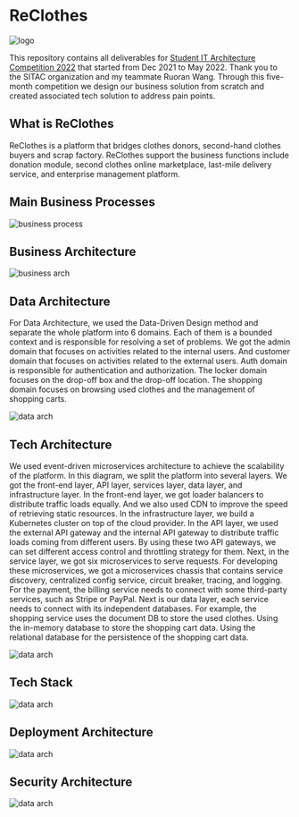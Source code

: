 # ReClothes

![logo](./assets/ReClothes-logo-no-background.png)

This repository contains all deliverables for [Student IT Architecture Competition 2022](https://www.citap.org/) that started from Dec 2021 to May 2022. 
Thank you to the SITAC organization and my teammate Ruoran Wang. Through this five-month competition we design our business solution from scratch and created associated tech solution to address pain points.

## What is ReClothes

ReClothes is a platform that bridges clothes donors, second-hand clothes buyers and scrap factory. ReClothes support the business functions include donation module, second clothes online marketplace, last-mile delivery service, and enterprise management platform.

## Main Business Processes

![business process](./assets/business_process.png)

## Business Architecture

![business arch](./assets/business_arch.png)

## Data Architecture

For Data Architecture, we used the Data-Driven Design method and separate the whole platform into 6 domains. Each of them is a bounded context and is responsible for resolving a set of problems. We got the admin domain that focuses on activities related to the internal users. And customer domain that focuses on activities related to the external users. Auth domain is responsible for authentication and authorization. The locker domain focuses on the drop-off box and the drop-off location. The shopping domain focuses on browsing used clothes and the management of shopping carts.

![data arch](./assets/data_arch.png)

## Tech Architecture

We used event-driven microservices architecture to achieve the scalability of the platform. In this diagram, we split the platform into several layers. We got the front-end layer, API layer, services layer, data layer, and infrastructure layer. In the front-end layer, we got loader balancers to distribute traffic loads equally. And we also used CDN to improve the speed of retrieving static resources. In the infrastructure layer, we build a Kubernetes cluster on top of the cloud provider.
In the API layer, we used the external API gateway and the internal API gateway to distribute traffic loads coming from different users. By using these two API gateways, we can set different access control and throttling strategy for them. Next, in the service layer, we got six microservices to serve requests. For developing these microservices, we got a microservices chassis that contains service discovery, centralized config service, circuit breaker, tracing, and logging. For the payment, the billing service needs to connect with some third-party services, such as Stripe or PayPal. Next is our data layer, each service needs to connect with its independent databases. For example, the shopping service uses the document DB to store the used clothes. Using the in-memory database to store the shopping cart data. Using the relational database for the persistence of the shopping cart data.

![data arch](./assets/tech_arch.png)

## Tech Stack

![data arch](./assets/tech_stack.png)

## Deployment Architecture

![data arch](./assets/deployment_arch.png)

## Security Architecture

![data arch](./assets/security_arch.png)